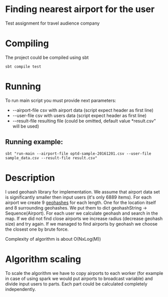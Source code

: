# Finding nearest airport for the user

Test assignment for travel audience company

# Compiling

The project could be compiled using sbt

    sbt compile test

# Running

To run main script you must provide next parameters:

* --airport-file csv with airport data (script expect header as first line)
* --user-file csv with users data (script expect header as first line)
* --result-file resulting file (could be omitted, default value *result.csv" will be used)

## Running example:

    sbt "run-main --airport-file optd-sample-20161201.csv --user-file sample_data.csv --result-file result.csv"

# Description

I used geohash library for implementation. We assume that airport data set is significantly smaller then input users (it's only 6889 items). For each airport we create 9 [geohashes](https://en.wikipedia.org/wiki/Geohash) for each length. One for the location itself and 8 surrounding geohashes. We put them to dict geohashString -> Sequence(Airport). For each user we calculate geohash and search in the map. If we did not find close airports we increase radius (decrease geohash size) and try again. If we managed to find airports by geohash we choose the closest one by brute force. 

Complexity of algorithm is about O(NxLog(M))

# Algorithm scaling
To scale the algorithm we have to copy airports to each worker (for example in case of using spark we would put airports to broadcast variable) and divide input users to parts. Each part could be calculated completely independently.

